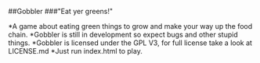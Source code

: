 ##Gobbler
###"Eat yer greens!"

*A game about eating green things to grow and make your way up the food chain.
*Gobbler is still in development so expect bugs and other stupid things.
*Gobbler is licensed under the GPL V3, for full license take a look at LICENSE.md
*Just run index.html to play.

